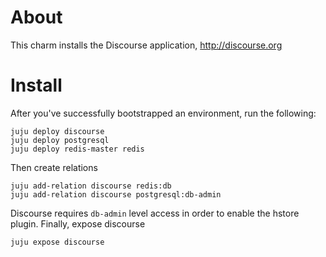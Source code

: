 # About

This charm installs the Discourse application, http://discourse.org

# Install

After you've successfully bootstrapped an environment, run the following:

    juju deploy discourse
    juju deploy postgresql
    juju deploy redis-master redis

Then create relations

    juju add-relation discourse redis:db
    juju add-relation discourse postgresql:db-admin

Discourse requires `db-admin` level access in order to enable the hstore plugin. Finally, expose discourse

    juju expose discourse

